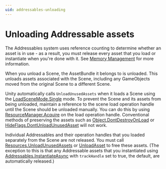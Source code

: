 ```yaml
---
uid: addressables-unloading
---
```



# Unloading Addressable assets

The Addressables system uses reference counting to determine whether an asset is in use - as a result, you must release every asset that you load or instantiate when you're done with it. See [Memory Management] for more information.

When you unload a Scene, the AssetBundle it belongs to is unloaded. This unloads assets associated with the Scene, including any GameObjects moved from the original Scene to a different Scene.

Unity automatically calls `UnloadUnusedAssets` when it loads a Scene using the [LoadSceneMode.Single] mode. To prevent the Scene and its assets from being unloaded, maintain a reference to the scene load operation handle until the Scene should be unloaded manually. You can do this by using [ResourceManager.Acquire] on the load operation handle. Conventional methods of preserving the assets such as [Object.DontDestroyOnLoad] or [HideFlags.DontUnloadUnusedAsset] will not work.

Individual Addressables and their operation handles that you loaded separately from the Scene are not released. You must call [Resources.UnloadUnusedAssets] or [UnloadAsset] to free these assets. (The exception to this is that any Addressable assets that you instantiated using [Addressables.InstantiateAsync] with `trackHandle` set to true, the default, are automatically released.)

[Memory Management]: xref:addressables-memory-management
[LoadSceneMode.Single]: xref:UnityEngine.SceneManagement.LoadSceneMode.Single
[ResourceManager.Acquire]: xref:UnityEngine.ResourceManagement.ResourceManager.Acquire(UnityEngine.ResourceManagement.AsyncOperations.AsyncOperationHandle)
[Object.DontDestroyOnLoad]: xref:UnityEngine.Object.DontDestroyOnLoad(UnityEngine.Object)
[HideFlags.DontUnloadUnusedAsset]: xref:UnityEngine.HideFlags.DontUnloadUnusedAsset
[Resources.UnloadUnusedAssets]: xref:UnityEngine.Resources.UnloadUnusedAssets
[UnloadAsset]: xref:UnityEngine.Resources.UnloadAsset(UnityEngine.Object)
[Addressables.InstantiateAsync]: xref:UnityEngine.AddressableAssets.Addressables.InstantiateAsync*